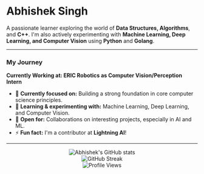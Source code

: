 # Abhishek Singh

A passionate learner exploring the world of **Data Structures, Algorithms**, and **C++**. I'm also actively experimenting with **Machine Learning, Deep Learning, and Computer Vision** using **Python** and **Golang**.

---

### My Journey
  **Currently Working at: ERIC Robotics as Computer Vision/Perception Intern** 
- 🔭 **Currently focused on:** Building a strong foundation in core computer science principles.
- 🌱 **Learning & experimenting with:** Machine Learning, Deep Learning, and Computer Vision.
- 💬 **Open for:** Collaborations on interesting projects, especially in AI and ML.
- ⚡ **Fun fact:** I'm a contributor at **Lightning AI**!

---

<div align="center">
  <img src="https://github-readme-stats.vercel.app/api?username=01AbhiSingh&theme=tokyonight" alt="Abhishek's GitHub stats" />
</div>

<div align="center">
  <img src="http://github-readme-streak-stats.herokuapp.com?user=01AbhiSingh&theme=tokyonight&hide_border=true&date_format=M%20j%5B%2C%20Y%5D" alt="GitHub Streak" />
</div>

<div align="center">
  <img src="https://komarev.com/ghpvc/?username=01AbhiSingh&label=Profile%20views&color=0e75b6&style=flat" alt="Profile Views" />
</div>
